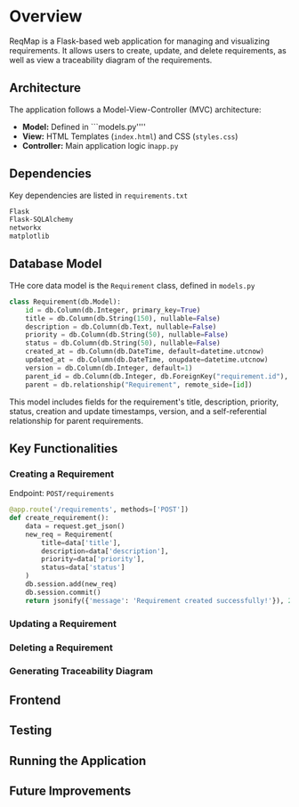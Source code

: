 # Overview

ReqMap is a Flask-based web application for managing and visualizing requirements. It allows users to create, update, and delete requirements, as well as view a traceability diagram of the requirements.

## Architecture

The application follows a Model-View-Controller (MVC) architecture:

* __Model:__ Defined in ```models.py''''
* __View:__ HTML Templates (```index.html```) and CSS (```styles.css```)
* __Controller:__ Main application logic in```app.py```

## Dependencies

Key dependencies are listed in ```requirements.txt```

``` txt
Flask
Flask-SQLAlchemy
networkx
matplotlib
```

## Database Model

THe core data model is the ```Requirement``` class, defined in ```models.py```

``` py
class Requirement(db.Model):
    id = db.Column(db.Integer, primary_key=True)
    title = db.Column(db.String(150), nullable=False)
    description = db.Column(db.Text, nullable=False)
    priority = db.Column(db.String(50), nullable=False)
    status = db.Column(db.String(50), nullable=False)
    created_at = db.Column(db.DateTime, default=datetime.utcnow)
    updated_at = db.Column(db.DateTime, onupdate=datetime.utcnow)
    version = db.Column(db.Integer, default=1)
    parent_id = db.Column(db.Integer, db.ForeignKey("requirement.id"), nullable=True)
    parent = db.relationship("Requirement", remote_side=[id])
```

This model includes fields for the requirement's title, description, priority, status, creation and update timestamps, version, and a self-referential relationship for parent requirements.

## Key Functionalities

### Creating a Requirement

Endpoint: `POST/requirements`

``` py
@app.route('/requirements', methods=['POST'])
def create_requirement():
    data = request.get_json()
    new_req = Requirement(
        title=data['title'],
        description=data['description'],
        priority=data['priority'],
        status=data['status']
    )
    db.session.add(new_req)
    db.session.commit()
    return jsonify({'message': 'Requirement created successfully!'}), 201
```

### Updating a Requirement

### Deleting a Requirement

### Generating Traceability Diagram

## Frontend

## Testing

## Running the Application

## Future Improvements
